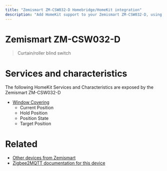 ```yaml
---
title: "Zemismart ZM-CSW032-D Homebridge/HomeKit integration"
description: "Add HomeKit support to your Zemismart ZM-CSW032-D, using Homebridge, Zigbee2MQTT and homebridge-z2m."
---
```

<!---
This file has been GENERATED using src/docgen/docgen.ts
DO NOT EDIT THIS FILE MANUALLY!
-->
# Zemismart ZM-CSW032-D
> Curtain/roller blind switch


# Services and characteristics
The following HomeKit Services and Characteristics are exposed by
the Zemismart ZM-CSW032-D

* [Window Covering](../../cover.md)
  * Current Position
  * Hold Position
  * Position State
  * Target Position


# Related
* [Other devices from Zemismart](../index.md#zemismart)
* [Zigbee2MQTT documentation for this device](https://www.zigbee2mqtt.io/devices/ZM-CSW032-D.html)